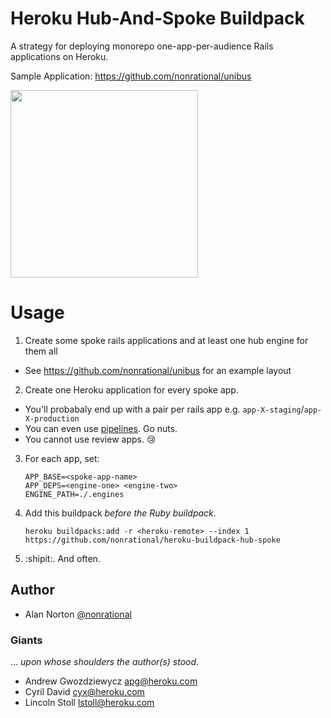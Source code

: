 # Heroku Hub-And-Spoke Buildpack

A strategy for deploying monorepo one-app-per-audience Rails applications on Heroku.

Sample Application: https://github.com/nonrational/unibus

<img src='http://i.imgur.com/58wavHO.gif' width=300>

# Usage

1. Create some spoke rails applications and at least one hub engine for them all
  - See https://github.com/nonrational/unibus for an example layout
2. Create one Heroku application for every spoke app.
  - You'll probabaly end up with a pair per rails app e.g. `app-X-staging`/`app-X-production`
  - You can even use [pipelines](https://devcenter.heroku.com/articles/pipelines). Go nuts.
  - You cannot use review apps. :cry:
3. For each app, set:

    ```
    APP_BASE=<spoke-app-name>
    APP_DEPS=<engine-one> <engine-two>
    ENGINE_PATH=./.engines
    ```

4. Add this buildpack _before the Ruby buildpack_.

    ```
    heroku buildpacks:add -r <heroku-remote> --index 1 https://github.com/nonrational/heroku-buildpack-hub-spoke
    ```

5. :shipit:. And often.

## Author

- Alan Norton [@nonrational](https://github.com/nonrational)

### Giants

... _upon whose shoulders the author(s) stood_.

- Andrew Gwozdziewycz <apg@heroku.com>
- Cyril David <cyx@heroku.com>
- Lincoln Stoll <lstoll@heroku.com>
